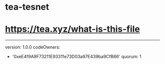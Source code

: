 # tea-tesnet
# https://tea.xyz/what-is-this-file
---
version: 1.0.0
codeOwners:
  - '0xeE4f9A9F73211E93311e73D03a97E439ba9CfB66'
quorum: 1
